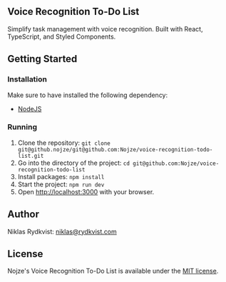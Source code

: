 ## Voice Recognition To-Do List

Simplify task management with voice recognition. Built with React, TypeScript, and Styled Components.

## Getting Started

### Installation

Make sure to have installed the following dependency:

- [NodeJS](https://nodejs.org/)

### Running

1. Clone the repository: `git clone git@github.nojze/git@github.com:Nojze/voice-recognition-todo-list.git`
2. Go into the directory of the project: `cd git@github.com:Nojze/voice-recognition-todo-list`
3. Install packages: `npm install`
4. Start the project: `npm run dev`
5. Open [http://localhost:3000](http://localhost:3000) with your browser.

## Author

Niklas Rydkvist: [niklas@rydkvist.com](mailto:niklas@rydkvist.com)

## License
Nojze's Voice Recognition To-Do List is available under the [MIT license](https://github.com/Nojze/voice-recognition-todo-list/blob/main/LICENSE).
